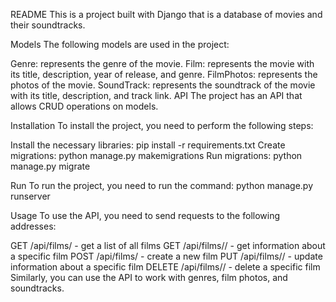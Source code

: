 README
This is a project built with Django that is a database of movies and their soundtracks.

Models
The following models are used in the project:

Genre: represents the genre of the movie.
Film: represents the movie with its title, description, year of release, and genre.
FilmPhotos: represents the photos of the movie.
SoundTrack: represents the soundtrack of the movie with its title, description, and track link.
API
The project has an API that allows CRUD operations on models.

Installation
To install the project, you need to perform the following steps:

Install the necessary libraries: pip install -r requirements.txt
Create migrations: python manage.py makemigrations
Run migrations: python manage.py migrate

Run
To run the project, you need to run the command: python manage.py runserver

Usage
To use the API, you need to send requests to the following addresses:

GET /api/films/ - get a list of all films
GET /api/films/<id>/ - get information about a specific film
POST /api/films/ - create a new film
PUT /api/films/<id>/ - update information about a specific film
DELETE /api/films/<id>/ - delete a specific film
Similarly, you can use the API to work with genres, film photos, and soundtracks.